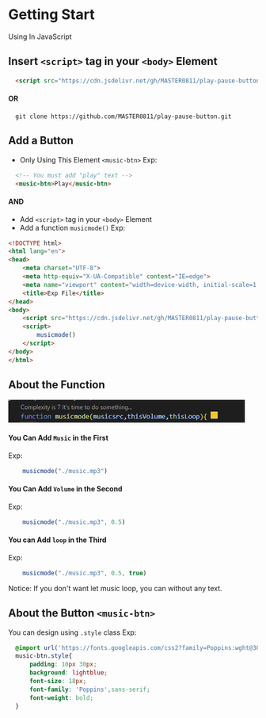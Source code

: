 # Getting Start
<p>Using In JavaScript</p>

## Insert `<script>` tag in your `<body>` Element
```html
  <script src="https://cdn.jsdelivr.net/gh/MASTER0811/play-pause-button/main.js"></script>
```
#### OR
```git
  git clone https://github.com/MASTER0811/play-pause-button.git
```

<!-- ## Add New `<script>` Tag
<!-- #### and add a function `musicmode()`
Exp:
```html

``` --> 
## Add a Button
- Only Using This Element `<music-btn>`
Exp:
```html
  <!-- You must add "play" text -->
  <music-btn>Play</music-btn>
```
#### AND
- Add `<script>` tag in your `<body>` Element
- Add a function `musicmode()`
Exp:
```html
<!DOCTYPE html>
<html lang="en">
<head>
    <meta charset="UTF-8">
    <meta http-equiv="X-UA-Compatible" content="IE=edge">
    <meta name="viewport" content="width=device-width, initial-scale=1.0">
    <title>Exp File</title>
</head>
<body>
    <script src="https://cdn.jsdelivr.net/gh/MASTER0811/play-pause-button/main.js"></script>
    <script>
        musicmode()
    </script>
</body>
</html>
```

## About the Function
![](./function.png)
#### You Can Add `Music` in the First
Exp:
```javascript
    musicmode("./music.mp3")
```
#### You Can Add `Volume` in the Second
Exp:
```javascript
    musicmode("./music.mp3", 0.5)
```
#### You can Add `loop` in the Third
Exp:
```javascript
    musicmode("./music.mp3", 0.5, true)
```
Notice: If you don't want let music loop, you can without any text.

## About the Button `<music-btn>`
You can design using `.style` class
Exp:
```css
  @import url('https://fonts.googleapis.com/css2?family=Poppins:wght@300&display=swap');
  music-btn.style{
      padding: 10px 30px;
      background: lightblue;
      font-size: 18px;
      font-family: 'Poppins',sans-serif;
      font-weight: bold;
  }
```
